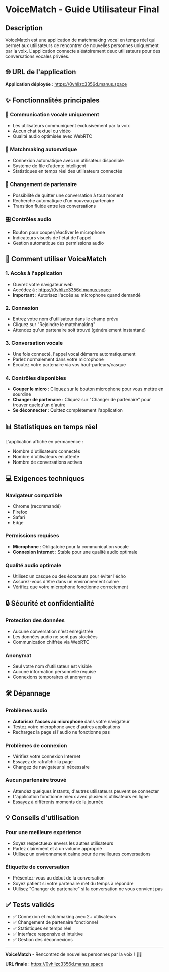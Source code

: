 # VoiceMatch - Guide Utilisateur Final

## Description
VoiceMatch est une application de matchmaking vocal en temps réel qui permet aux utilisateurs de rencontrer de nouvelles personnes uniquement par la voix. L'application connecte aléatoirement deux utilisateurs pour des conversations vocales privées.

## 🌐 URL de l'application
**Application déployée** : https://0vhlizc3356d.manus.space

## ✨ Fonctionnalités principales

### 🎤 Communication vocale uniquement
- Les utilisateurs communiquent exclusivement par la voix
- Aucun chat textuel ou vidéo
- Qualité audio optimisée avec WebRTC

### 🎯 Matchmaking automatique
- Connexion automatique avec un utilisateur disponible
- Système de file d'attente intelligent
- Statistiques en temps réel des utilisateurs connectés

### 🔄 Changement de partenaire
- Possibilité de quitter une conversation à tout moment
- Recherche automatique d'un nouveau partenaire
- Transition fluide entre les conversations

### 🎛️ Contrôles audio
- Bouton pour couper/réactiver le microphone
- Indicateurs visuels de l'état de l'appel
- Gestion automatique des permissions audio

## 📱 Comment utiliser VoiceMatch

### 1. Accès à l'application
- Ouvrez votre navigateur web
- Accédez à : https://0vhlizc3356d.manus.space
- **Important** : Autorisez l'accès au microphone quand demandé

### 2. Connexion
- Entrez votre nom d'utilisateur dans le champ prévu
- Cliquez sur "Rejoindre le matchmaking"
- Attendez qu'un partenaire soit trouvé (généralement instantané)

### 3. Conversation vocale
- Une fois connecté, l'appel vocal démarre automatiquement
- Parlez normalement dans votre microphone
- Écoutez votre partenaire via vos haut-parleurs/casque

### 4. Contrôles disponibles
- **Couper le micro** : Cliquez sur le bouton microphone pour vous mettre en sourdine
- **Changer de partenaire** : Cliquez sur "Changer de partenaire" pour trouver quelqu'un d'autre
- **Se déconnecter** : Quittez complètement l'application

## 📊 Statistiques en temps réel
L'application affiche en permanence :
- Nombre d'utilisateurs connectés
- Nombre d'utilisateurs en attente
- Nombre de conversations actives

## 💻 Exigences techniques

### Navigateur compatible
- Chrome (recommandé)
- Firefox
- Safari
- Edge

### Permissions requises
- **Microphone** : Obligatoire pour la communication vocale
- **Connexion Internet** : Stable pour une qualité audio optimale

### Qualité audio optimale
- Utilisez un casque ou des écouteurs pour éviter l'écho
- Assurez-vous d'être dans un environnement calme
- Vérifiez que votre microphone fonctionne correctement

## 🔒 Sécurité et confidentialité

### Protection des données
- Aucune conversation n'est enregistrée
- Les données audio ne sont pas stockées
- Communication chiffrée via WebRTC

### Anonymat
- Seul votre nom d'utilisateur est visible
- Aucune information personnelle requise
- Connexions temporaires et anonymes

## 🛠️ Dépannage

### Problèmes audio
- **Autorisez l'accès au microphone** dans votre navigateur
- Testez votre microphone avec d'autres applications
- Rechargez la page si l'audio ne fonctionne pas

### Problèmes de connexion
- Vérifiez votre connexion Internet
- Essayez de rafraîchir la page
- Changez de navigateur si nécessaire

### Aucun partenaire trouvé
- Attendez quelques instants, d'autres utilisateurs peuvent se connecter
- L'application fonctionne mieux avec plusieurs utilisateurs en ligne
- Essayez à différents moments de la journée

## 💡 Conseils d'utilisation

### Pour une meilleure expérience
- Soyez respectueux envers les autres utilisateurs
- Parlez clairement et à un volume approprié
- Utilisez un environnement calme pour de meilleures conversations

### Étiquette de conversation
- Présentez-vous au début de la conversation
- Soyez patient si votre partenaire met du temps à répondre
- Utilisez "Changer de partenaire" si la conversation ne vous convient pas

## ✅ Tests validés
- ✅ Connexion et matchmaking avec 2+ utilisateurs
- ✅ Changement de partenaire fonctionnel
- ✅ Statistiques en temps réel
- ✅ Interface responsive et intuitive
- ✅ Gestion des déconnexions

---

**VoiceMatch** - Rencontrez de nouvelles personnes par la voix ! 🎤✨

**URL finale** : https://0vhlizc3356d.manus.space

